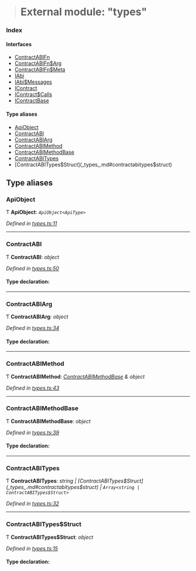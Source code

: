 > # External module: "types"

### Index

#### Interfaces

* [ContractABIFn](../interfaces/_types_.contractabifn.md)
* [ContractABIFn$Arg](../interfaces/_types_.contractabifn_arg.md)
* [ContractABIFn$Meta](../interfaces/_types_.contractabifn_meta.md)
* [IAbi](../interfaces/_types_.iabi.md)
* [IAbi$Messages](../interfaces/_types_.iabi_messages.md)
* [IContract](../interfaces/_types_.icontract.md)
* [IContract$Calls](../interfaces/_types_.icontract_calls.md)
* [IContractBase](../interfaces/_types_.icontractbase.md)

#### Type aliases

* [ApiObject](_types_.md#apiobject)
* [ContractABI](_types_.md#contractabi)
* [ContractABIArg](_types_.md#contractabiarg)
* [ContractABIMethod](_types_.md#contractabimethod)
* [ContractABIMethodBase](_types_.md#contractabimethodbase)
* [ContractABITypes](_types_.md#contractabitypes)
* [ContractABITypes$Struct](_types_.md#contractabitypes$struct)

## Type aliases

###  ApiObject

Ƭ **ApiObject**: *`ApiObject<ApiType>`*

*Defined in [types.ts:11](https://github.com/polkadot-js/api/blob/1393c8c/packages/api-contract/src/types.ts#L11)*

___

###  ContractABI

Ƭ **ContractABI**: *object*

*Defined in [types.ts:50](https://github.com/polkadot-js/api/blob/1393c8c/packages/api-contract/src/types.ts#L50)*

#### Type declaration:

___

###  ContractABIArg

Ƭ **ContractABIArg**: *object*

*Defined in [types.ts:34](https://github.com/polkadot-js/api/blob/1393c8c/packages/api-contract/src/types.ts#L34)*

#### Type declaration:

___

###  ContractABIMethod

Ƭ **ContractABIMethod**: *[ContractABIMethodBase](_types_.md#contractabimethodbase) & object*

*Defined in [types.ts:43](https://github.com/polkadot-js/api/blob/1393c8c/packages/api-contract/src/types.ts#L43)*

___

###  ContractABIMethodBase

Ƭ **ContractABIMethodBase**: *object*

*Defined in [types.ts:39](https://github.com/polkadot-js/api/blob/1393c8c/packages/api-contract/src/types.ts#L39)*

#### Type declaration:

___

###  ContractABITypes

Ƭ **ContractABITypes**: *string | [ContractABITypes$Struct](_types_.md#contractabitypes$struct) | `Array<string | ContractABITypes$Struct>`*

*Defined in [types.ts:32](https://github.com/polkadot-js/api/blob/1393c8c/packages/api-contract/src/types.ts#L32)*

___

###  ContractABITypes$Struct

Ƭ **ContractABITypes$Struct**: *object*

*Defined in [types.ts:15](https://github.com/polkadot-js/api/blob/1393c8c/packages/api-contract/src/types.ts#L15)*

#### Type declaration: